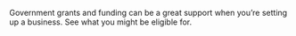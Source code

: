 Government grants and funding can be a great support when you’re setting up a business. See what you might be eligible for.
